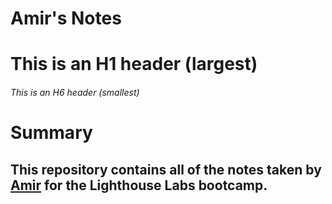 # Amir's Notes
# This is an H1 header (largest)
###### This is an H6 header (smallest)

# Summary
## This repository contains all of the notes taken by [Amir](https://github.com/Amirmohammed1/) for the Lighthouse Labs bootcamp.